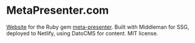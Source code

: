 # MetaPresenter.com

[Website](https://metapresenter.com) for the Ruby gem [meta-presenter](https://github.com/szTheory/meta_presenter). Built with Middleman for SSG, deployed to Netlify, using DatoCMS for content. MIT license.